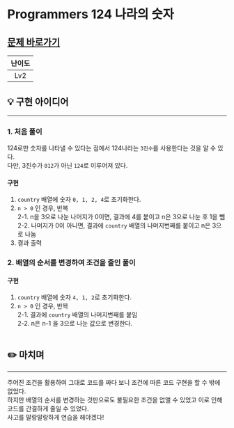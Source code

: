 # Programmers 124 나라의 숫자
## [문제 바로가기](https://programmers.co.kr/learn/courses/30/lessons/12899)
|                              난이도                       |
| :------------------------------------------------------------------------------: |
| Lv2 |

## 💡 구현 아이디어
---

### 1. 처음 풀이
124로만 숫자를 나타낼 수 있다는 점에서 124나라는 `3진수`를 사용한다는 것을 알 수 있다.<br/>
다만, 3진수가 `012`가 아닌 `124`로 이루어져 있다.<br/>

#### 구현
1. `country` 배열에 숫자 `0, 1, 2, 4`로 초기화한다.
2. `n > 0` 인 경우, 반복 <br/>
2-1. n을 3으로 나눈 나머지가 0이면, 결과에 4를 붙이고 n은 3으로 나눈 후 1을 뺌 <br/>
2-2. 나머지가 0이 아니면, 결과에 `country` 배열의 나머지번째를 붙이고 n은 3으로 나눔 <br/>
3. 결과 출력


### 2. 배열의 순서를 변경하여 조건을 줄인 풀이

#### 구현
1. `country` 배열에 숫자 `4, 1, 2`로 초기화한다.
2. `n > 0` 인 경우, 반복 <br/>
2-1. 결과에 `country` 배열의 나머지번째를 붙임 <br/>
2-2. n은 n-1 을 3으로 나눈 값으로 변경한다. <br/> <br/>

## ✏️ 마치며
---
주어진 조건을 활용하여 그대로 코드를 짜다 보니 조건에 따른 코드 구현을 할 수 밖에 없었다. <br/>
하지만 배열의 순서를 변경하는 것만으로도 불필요한 조건을 없앨 수 있었고 이로 인해 코드를 간결하게 줄일 수 있었다. <br/>
사고를 말랑말랑하게 연습을 해야겠다!
